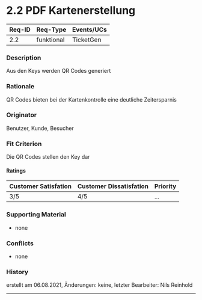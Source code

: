 # 2.2 PDF Kartenerstellung

| Req-ID | Req-Type | Events/UCs |
|--------|----------|------------|
| 2.2    |funktional| TicketGen  |

### Description
Aus den Keys werden QR Codes generiert

### Rationale
QR Codes bieten bei der Kartenkontrolle eine deutliche Zeitersparnis

### Originator
Benutzer, Kunde, Besucher

### Fit Criterion
Die QR Codes stellen den Key dar

#### Ratings
| Customer Satisfation | Customer Dissatisfation | Priority |
|----------------------|-------------------------|----------|
| 3/5                  | 4/5                     | ...      |

### Supporting Material
- none

### Conflicts
- none

### History
erstellt am 06.08.2021, Änderungen: keine, letzter Bearbeiter: Nils Reinhold

---
